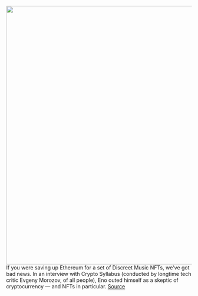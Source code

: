 <img src='https://cdn.vox-cdn.com/thumbor/lAVQVmmaFUaeyLbyxT_7UOmHZtc=/0x0:1400x934/1200x800/filters:focal(610x317:834x541)/cdn.vox-cdn.com/uploads/chorus_image/image/70297917/shamil_tanna_2.0.0.jpg' width='700px' /><br/>
If you were saving up Ethereum for a set of Discreet Music NFTs, we've got bad news. In an interview with Crypto Syllabus (conducted by longtime tech critic Evgeny Morozov, of all people), Eno outed himself as a skeptic of cryptocurrency — and NFTs in particular.
<a href='https://www.theverge.com/2021/12/20/22846654/brian-eno-nft-crypto-skeptical-morozov-suckers'> Source <a/>